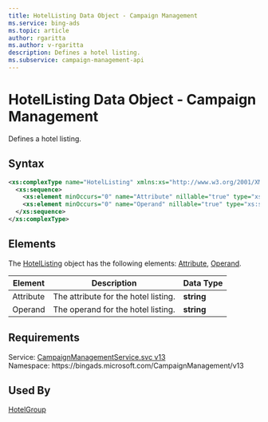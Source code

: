 ```yaml
---
title: HotelListing Data Object - Campaign Management
ms.service: bing-ads
ms.topic: article
author: rgaritta
ms.author: v-rgaritta
description: Defines a hotel listing.
ms.subservice: campaign-management-api
---
```

# HotelListing Data Object - Campaign Management
Defines a hotel listing.

## Syntax
```xml
<xs:complexType name="HotelListing" xmlns:xs="http://www.w3.org/2001/XMLSchema">
  <xs:sequence>
    <xs:element minOccurs="0" name="Attribute" nillable="true" type="xs:string" />
    <xs:element minOccurs="0" name="Operand" nillable="true" type="xs:string" />
  </xs:sequence>
</xs:complexType>
```

## <a name="elements"></a>Elements

The [HotelListing](hotellisting.md) object has the following elements: [Attribute](#attribute), [Operand](#operand).

|Element|Description|Data Type|
|-----------|---------------|-------------|
|<a name="attribute"></a>Attribute|The attribute for the hotel listing.|**string**|
|<a name="operand"></a>Operand|The operand for the hotel listing.|**string**|

## Requirements
Service: [CampaignManagementService.svc v13](https://campaign.api.bingads.microsoft.com/Api/Advertiser/CampaignManagement/v13/CampaignManagementService.svc)  
Namespace: https\://bingads.microsoft.com/CampaignManagement/v13  

## Used By
[HotelGroup](hotelgroup.md)  
